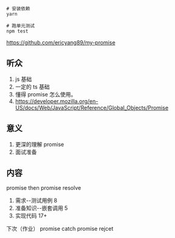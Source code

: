 
```shell
# 安装依赖
yarn

# 跑单元测试
npm test
```

https://github.com/ericyang89/my-promise

## 听众
1. js 基础
2. 一定的 ts 基础
3. 懂得 promise 怎么使用。
4. https://developer.mozilla.org/en-US/docs/Web/JavaScript/Reference/Global_Objects/Promise

## 意义
1. 更深的理解 promise 
2. 面试准备

## 内容
promise then
promise resolve
1. 需求--测试用例 8
2. 准备知识--嵌套调用 5
3. 实现代码 17+

下次（作业）
promise catch
promise rejcet